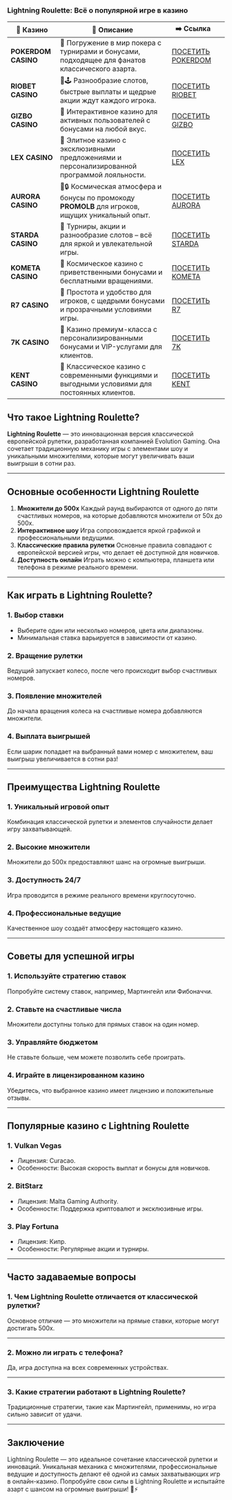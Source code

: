 ### Lightning Roulette: Всё о популярной игре в казино
| 🎰 Казино           | 📜 Описание                                                                                       | ➡️ Ссылка                                                                                          |   |
| ------------------- | ------------------------------------------------------------------------------------------------- | -------------------------------------------------------------------------------------------------- | - |
| **POKERDOM CASINO** | 🎲 Погружение в мир покера с турнирами и бонусами, подходящее для фанатов классического азарта.   | [ПОСЕТИТЬ POKERDOM](https://brandplay.link/FwVc4f)                                                 |   |
| **RIOBET CASINO**   | 🌟🕹️ Разнообразие слотов, быстрые выплаты и щедрые акции ждут каждого игрока.                    | [ПОСЕТИТЬ RIOBET](https://brandplay.link/TnjsxFvH)                                                 |   |
| **GIZBO CASINO**    | 🚀 Интерактивное казино для активных пользователей с бонусами на любой вкус.                      | [ПОСЕТИТЬ GIZBO](https://brandplay.link/rvzLrVLp)                                                  |   |
| **LEX CASINO**      | 🎰 Элитное казино с эксклюзивными предложениями и персонализированной программой лояльности.      | [ПОСЕТИТЬ LEX](https://brandplay.link/VMqNXPFs)                                                    |   |
| **AURORA CASINO**   | 🌌🔒 Космическая атмосфера и бонусы по промокоду **PROMOLB** для игроков, ищущих уникальный опыт. | [ПОСЕТИТЬ AURORA](https://10trafic-stat2.com/click/668546556bcc6313411604bc/6766/13031/subaccount) |   |
| **STARDA CASINO**   | 🌠 Турниры, акции и разнообразие слотов – всё для яркой и увлекательной игры.                     | [ПОСЕТИТЬ STARDA](https://brandplay.link/HDcDrxLk)                                                 |   |
| **KOMETA CASINO**   | 💫 Космическое казино с приветственными бонусами и бесплатными вращениями.                        | [ПОСЕТИТЬ KOMETA](https://brandplay.link/jHzFFYGv)                                                 |   |
| **R7 CASINO**       | 🎯 Простота и удобство для игроков, с щедрыми бонусами и прозрачными условиями игры.              | [ПОСЕТИТЬ R7](https://brandplay.link/dByFXP7h)                                                     |   |
| **7K CASINO**       | 💎 Казино премиум-класса с персонализированными бонусами и VIP-услугами для клиентов.             | [ПОСЕТИТЬ 7K](https://brandplay.link/dd46bNgD)                                                     |   |
| **KENT CASINO**     | 🎲 Классическое казино с современными функциями и выгодными условиями для постоянных клиентов.    | [ПОСЕТИТЬ KENT](https://brandplay.link/XRH1g6Vb)                                                   |   |

## Что такое Lightning Roulette?

**Lightning Roulette** — это инновационная версия классической европейской рулетки, разработанная компанией Evolution Gaming. Она сочетает традиционную механику игры с элементами шоу и уникальными множителями, которые могут увеличивать ваши выигрыши в сотни раз.

***

## Основные особенности Lightning Roulette

1. **Множители до 500x**
   Каждый раунд выбираются от одного до пяти счастливых номеров, на которые добавляются множители от 50x до 500x.
2. **Интерактивное шоу**
   Игра сопровождается яркой графикой и профессиональными ведущими.
3. **Классические правила рулетки**
   Основные правила совпадают с европейской версией игры, что делает её доступной для новичков.
4. **Доступность онлайн**
   Играть можно с компьютера, планшета или телефона в режиме реального времени.

***

## Как играть в Lightning Roulette?

### 1. **Выбор ставки**

* Выберите один или несколько номеров, цвета или диапазоны.
* Минимальная ставка варьируется в зависимости от казино.

### 2. **Вращение рулетки**

Ведущий запускает колесо, после чего происходит выбор счастливых номеров.

### 3. **Появление множителей**

До начала вращения колеса на счастливые номера добавляются множители.

### 4. **Выплата выигрышей**

Если шарик попадает на выбранный вами номер с множителем, ваш выигрыш увеличивается в сотни раз!

***

## Преимущества Lightning Roulette

### 1. **Уникальный игровой опыт**

Комбинация классической рулетки и элементов случайности делает игру захватывающей.

### 2. **Высокие множители**

Множители до 500x предоставляют шанс на огромные выигрыши.

### 3. **Доступность 24/7**

Игра проводится в режиме реального времени круглосуточно.

### 4. **Профессиональные ведущие**

Качественное шоу создаёт атмосферу настоящего казино.

***

## Советы для успешной игры

### 1. **Используйте стратегию ставок**

Попробуйте систему ставок, например, Мартингейл или Фибоначчи.

### 2. **Ставьте на счастливые числа**

Множители доступны только для прямых ставок на один номер.

### 3. **Управляйте бюджетом**

Не ставьте больше, чем можете позволить себе проиграть.

### 4. **Играйте в лицензированном казино**

Убедитесь, что выбранное казино имеет лицензию и положительные отзывы.

***

## Популярные казино с Lightning Roulette

### 1. **Vulkan Vegas**

* Лицензия: Curacao.
* Особенности: Высокая скорость выплат и бонусы для новичков.

### 2. **BitStarz**

* Лицензия: Malta Gaming Authority.
* Особенности: Поддержка криптовалют и эксклюзивные игры.

### 3. **Play Fortuna**

* Лицензия: Кипр.
* Особенности: Регулярные акции и турниры.

***

## Часто задаваемые вопросы

### 1. **Чем Lightning Roulette отличается от классической рулетки?**

Основное отличие — это множители на прямые ставки, которые могут достигать 500x.

***

### 2. **Можно ли играть с телефона?**

Да, игра доступна на всех современных устройствах.

***

### 3. **Какие стратегии работают в Lightning Roulette?**

Традиционные стратегии, такие как Мартингейл, применимы, но игра сильно зависит от удачи.

***

## Заключение

Lightning Roulette — это идеальное сочетание классической рулетки и инноваций. Уникальная механика с множителями, профессиональные ведущие и доступность делают её одной из самых захватывающих игр в онлайн-казино. Попробуйте свои силы в Lightning Roulette и испытайте азарт с шансом на огромные выигрыши! 🎰⚡
